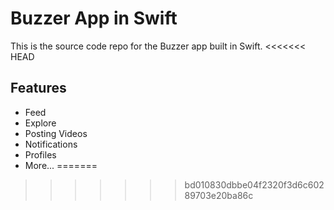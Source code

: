# Buzzer App in Swift

This is the source code repo for the Buzzer app built in Swift.
<<<<<<< HEAD

## Features
- Feed
- Explore
- Posting Videos
- Notifications
- Profiles
- More...
=======
>>>>>>> bd010830dbbe04f2320f3d6c60289703e20ba86c
